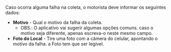 Caso ocorra alguma falha na coleta, o motorista deve informar os seguintes dados:

- **Motivo** - Qual o motivo da falha da coleta.
  - OBS.: O aplicativo vai sugerir algumas opções comuns. caso o motivo seja diferente, apenas escreva-o neste mesmo campo.
- **Foto do Local** - Tire uma foto com a câmera do celular, apontando o motivo da falha. a Foto tem que ser legível.
